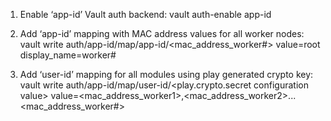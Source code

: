 1. Enable ‘app-id’ Vault auth backend:
	vault auth-enable app-id
2. Add ‘app-id’ mapping with MAC address values for all worker nodes:
	vault write auth/app-id/map/app-id/<mac_address_worker#> value=root display_name=worker#

3. Add ‘user-id’ mapping for all modules using play generated crypto key:
	vault write auth/app-id/map/user-id/<play.crypto.secret configuration value> value=<mac_address_worker1>,<mac_address_worker2>...<mac_address_worker#>
